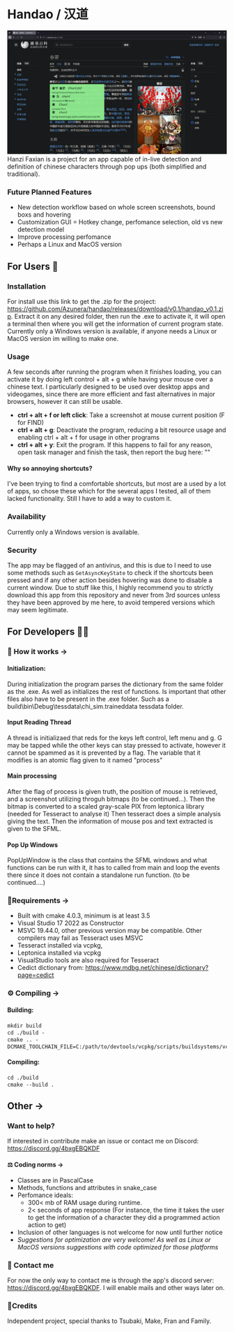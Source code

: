 
# Handao / 汉道

![Example pf the project](/assets/images/example.png)
Hanzi Faxian is a project for an app capable of in-live detection and definition of chinese characters through pop ups (both simplified and traditional).

### Future Planned Features
- New detection workflow based on whole screen screenshots, bound boxs and hovering
- Customization GUI = Hotkey change, perfomance selection, old vs new detection model
- Improve processing perfomance
- Perhaps a Linux and MacOS version

## For Users 🙋
### Installation

For install use this link to get the .zip for the project: https://github.com/Azunera/handao/releases/download/v0.1/handao_v0.1.zip.
Extract it on any desired folder, then run the .exe to activate it, it will open a terminal then where you will get the information of current program state. 
Currently only a Windows version is available, if anyone needs a Linux or MacOS version im willing to make one.

### Usage
A few seconds after running the program when it finishes loading, you can activate it by doing left control + alt + g while having your mouse over a chinese text. I particularly designed to be used over desktop apps and videogames, since there are more efficient and fast alternatives in major browsers, however it can still be usable.

- **ctrl + alt + f or left click**: Take a screenshot at mouse current position (F for FIND)
- **ctrl + alt + g**: Deactivate the program, reducing a bit resource usage and enabling ctrl + alt + f for usage in other programs
- **ctrl + alt + y**: Exit the program. If this happens to fail for any reason, open task manager and finish the task, then report the bug here: ""

#### Why so annoying shortcuts?

I've been trying to find a comfortable shortcuts, but most are a used by a lot of apps, so chose these which for the several apps I tested, all of them lacked functionality. Still I have to add a way to custom it.

### Availability
Currently only a Windows version is available.

### Security
The app may be flagged of an antivirus, and this is due to I need to use some methods such as `GetAsyncKeyState` to check if the shortcuts been pressed and if any other action besides hovering was done to disable a current window. Due to stuff like this, I highly recommend you to strictly download this app from this repository and never from 3rd sources unless they have been approved by me here, to avoid tempered versions which may seem legitimate.

## For Developers 🧑‍💻

### 🔎 How it works ->
#### Initialization:
During initialization the program parses the dictionary from the same folder as the .exe. As well as initializes the rest of functions. Is important that other files also have to be present in the .exe folder. Such as a build\bin\Debug\tessdata\chi_sim.traineddata tessdata folder.

#### Input Reading Thread
A thread is initializaed that reds for the keys left control, left menu and g. G may be tapped while the other keys can stay pressed to activate, however it cannot be spammed as it is prevented by a flag. The variable that it modifies is an atomic flag given to it named "process"

#### Main processing
After the flag of process is given truth, the position of mouse is retrieved, and a screenshot utilizing throguh bitmaps (to be continued...). Then the bitmap is converted to a scaled gray-scale PIX from leptonica library (needed for Tesseract to analyse it) Then tesseract does a simple analysis giving the text. Then the information of mouse pos and text extracted is given to the SFML.

#### Pop Up Windows
PopUpWindow is the class that contains the SFML windows and what functions can be run with it, it has to called from main and loop the events there since it does not contain a standalone run function.
(to be continued....)
### 📜Requirements ->
- Built with cmake 4.0.3, minimum is at least 3.5
- Visual Studio 17 2022 as Constructor
- MSVC 19.44.0, other previous version may be compatible. Other compilers may fail as Tesseract uses MSVC
- Tesseract installed via vcpkg,
- Leptonica installed via vcpkg
- VisualStudio tools are also required for Tesseract
- Cedict dictionary from: https://www.mdbg.net/chinese/dictionary?page=cedict

### ⚙️ Compiling ->

#### Building:
```
mkdir build
cd ./build -
cmake .. -DCMAKE_TOOLCHAIN_FILE=C:/path/to/devtools/vcpkg/scripts/buildsystems/vcpkg.cmake
```
#### Compiling:
```
cd ./build
cmake --build .

```

## Other ->
### Want to help?
If interested in contribute make an issue or contact me on Discord: https://discord.gg/4bxgEBQKDF

#### ⚖️ Coding norms ->
- Classes are in PascalCase
- Methods, functions and attributes in snake\_case
- Perfomance ideals: 
   - 300< mb of RAM usage during runtime.
   - 2< seconds of app response (For instance, the time it takes the user to get the information of a character they did a programmed action action to get)
- Inclusion of other languages is not welcome for now until further notice
- *Suggestions for optimization are very welcome! As well as Linux or MacOS versions suggestions with code optimized for those platforms*

### 
### 👋 Contact me
For now the only way to contact me is through the app's discord server: https://discord.gg/4bxgEBQKDF.
I will enable mails and other ways later on.

### 🌟Credits
Independent project, special thanks to Tsubaki, Make, Fran and Family.











